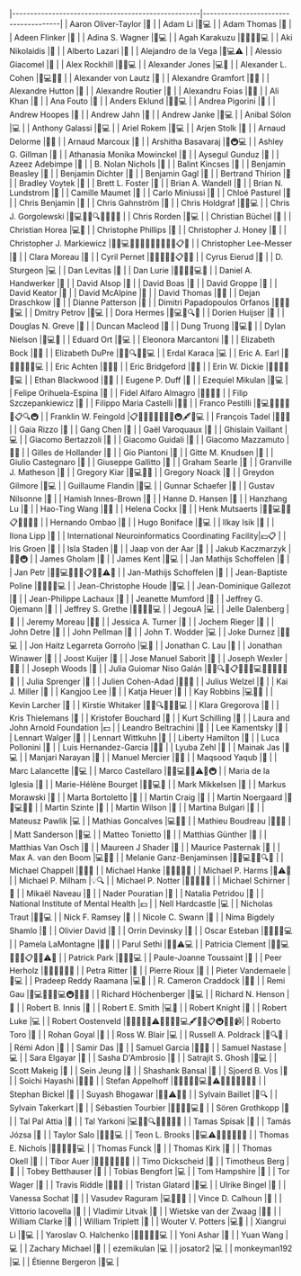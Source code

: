 |----------------------------------------------------|--------------------------------------|
| Aaron Oliver-Taylor                                |📖                                    |
| Adam Li                                            |📖💻                                  |
| Adam Thomas                                        |📖                                    |
| Adeen Flinker                                      |📖                                    |
| Adina S. Wagner                                    |🎨💻                                  |
| Agah Karakuzu                                      |💬📖🔣🤔💻                            |
| Aki Nikolaidis                                     |📖                                    |
| Alberto Lazari                                     |📖                                    |
| Alejandro de la Vega                               |🐛💻⚠️                                |
| Alessio Giacomel                                   |📖                                    |
| Alex Rockhill                                      |📖🔧💻                                |
| Alexander Jones                                    |💻🐛                                  |
| Alexander L. Cohen                                 |🐛💻📖💬                              |
| Alexander von Lautz                                |📖                                    |
| Alexandre Gramfort                                 |📖💡                                  |
| Alexandre Hutton                                   |📖                                    |
| Alexandre Routier                                  |📖                                    |
| Alexandru Foias                                    |📖🔣                                  |
| Ali Khan                                           |📖                                    |
| Ana Fouto                                          |📓                                    |
| Anders Eklund                                      |📖📢💻                                |
| Andrea Pigorini                                    |📖                                    |
| Andrew Hoopes                                      |📖                                    |
| Andrew Jahn                                        |📓                                    |
| Andrew Janke                                       |📖💻                                  |
| Anibal Sólon                                       |💻                                    |
| Anthony Galassi                                    |📖💻                                  |
| Ariel Rokem                                        |📖💻                                  |
| Arjen Stolk                                        |📖                                    |
| Arnaud Delorme                                     |📖💡                                  |
| Arnaud Marcoux                                     |📖                                    |
| Arshitha Basavaraj                                 |📖🚇💻                                |
| Ashley G. Gillman                                  |📖                                    |
| Athanasia Monika Mowinckel                         |📖                                    |
| Aysegul Gunduz                                     |📖                                    |
| Azeez Adebimpe                                     |📖                                    |
| B. Nolan Nichols                                   |📖                                    |
| Balint Kincses                                     |📖                                    |
| Benjamin Beasley                                   |📖                                    |
| Benjamin Dichter                                   |📖                                    |
| Benjamin Gagl                                      |📖                                    |
| Bertrand Thirion                                   |📖                                    |
| Bradley Voytek                                     |📖                                    |
| Brett L. Foster                                    |📖                                    |
| Brian A. Wandell                                   |📖                                    |
| Brian N. Lundstrom                                 |📖                                    |
| Camille Maumet                                     |📖                                    |
| Carlo Miniussi                                     |📖                                    |
| Chloé Pasturel                                     |📖                                    |
| Chris Benjamin                                     |📖                                    |
| Chris Gahnström                                    |📖                                    |
| Chris Holdgraf                                     |📖🤔💻                                |
| Chris J. Gorgolewski                               |📖💻💬🤔🔍📢📝💡🔌                    |
| Chris Rorden                                       |📖💻                                  |
| Christian Büchel                                   |📖                                    |
| Christian Horea                                    |💻📖                                  |
| Christophe Phillips                                |📖                                    |
| Christopher J. Honey                               |📖                                    |
| Christopher J. Markiewicz                          |💬🐛💻📖🎨💡🤔🔌👀🔧📢🔣📋🚧          |
| Christopher Lee-Messer                             |📖                                    |
| Clara Moreau                                       |📖                                    |
| Cyril Pernet                                       |💬📝📖🎨💡📋🤔📢                      |
| Cyrus Eierud                                       |📖                                    |
| D. Sturgeon                                        |💻                                    |
| Dan Levitas                                        |📖                                    |
| Dan Lurie                                          |🤔📖🔧🔌💻💬                          |
| Daniel A. Handwerker                               |📖                                    |
| David Alsop                                        |📖                                    |
| David Boas                                         |📖                                    |
| David Groppe                                       |📖                                    |
| David Keator                                       |📖                                    |
| David McAlpine                                     |📖                                    |
| David Thomas                                       |📖🔣                                  |
| Dejan Draschkow                                    |📖                                    |
| Dianne Patterson                                   |📖                                    |
| Dimitri Papadopoulos Orfanos                       |📖💡🤔💬💻                            |
| Dmitry Petrov                                      |📖💻                                  |
| Dora Hermes                                        |📖💻✅🔍🤔                            |
| Dorien Huijser                                     |📖                                    |
| Douglas N. Greve                                   |📖                                    |
| Duncan Macleod                                     |📖                                    |
| Dung Truong                                        |📖💻🔧                                |
| Dylan Nielson                                      |📖💻🔧                                |
| Eduard Ort                                         |📖💻                                  |
| Eleonora Marcantoni                                |📖                                    |
| Elizabeth Bock                                     |📖💡                                  |
| Elizabeth DuPre                                    |📖💡🔍🤔💬💻                          |
| Erdal Karaca                                       |💻                                    |
| Eric A. Earl                                       |📖💬🐛🚧🔧🤔💻                        |
| Eric Achten                                        |📖🔣📓                                |
| Eric Bridgeford                                    |📖🔧                                  |
| Erin W. Dickie                                     |📖🤔👀📢💬💻                          |
| Ethan Blackwood                                    |👀📖                                  |
| Eugene P. Duff                                     |📖                                    |
| Ezequiel Mikulan                                   |📖💻                                  |
| Felipe Orihuela-Espina                             |📖                                    |
| Fidel Alfaro Almagro                               |💬📖💡🔌                              |
| Filip Szczepankiewicz                              |📖                                    |
| Filippo Maria Castelli                             |📖🔣                                  |
| Franco Pestilli                                    |📖💻🎨💡🤔👀🔧📋🔍🚇                  |
| Franklin W. Feingold                               |📋📝✅💬🤔🎨📢👀🚇🖋️📆💻              |
| François Tadel                                     |📖🔌💡                                |
| Gaia Rizzo                                         |📖                                    |
| Gang Chen                                          |📖                                    |
| Gaël Varoquaux                                     |📖                                    |
| Ghislain Vaillant                                  |💻                                    |
| Giacomo Bertazzoli                                 |📖                                    |
| Giacomo Guidali                                    |📖                                    |
| Giacomo Mazzamuto                                  |📖🔣                                  |
| Gilles de Hollander                                |📖                                    |
| Gio Piantoni                                       |📖                                    |
| Gitte M. Knudsen                                   |📖                                    |
| Giulio Castegnaro                                  |📖                                    |
| Giuseppe Gallitto                                  |📖                                    |
| Graham Searle                                      |📖                                    |
| Granville J. Matheson                              |📖                                    |
| Gregory Kiar                                       |📖💻🎨🔧                              |
| Gregory Noack                                      |📖                                    |
| Greydon Gilmore                                    |📖💻                                  |
| Guillaume Flandin                                  |📖💻                                  |
| Gunnar Schaefer                                    |📖                                    |
| Gustav Nilsonne                                    |📖                                    |
| Hamish Innes-Brown                                 |📖                                    |
| Hanne D. Hansen                                    |📖                                    |
| Hanzhang Lu                                        |📖                                    |
| Hao-Ting Wang                                      |📖🐛                                  |
| Helena Cockx                                       |📖                                    |
| Henk Mutsaerts                                     |💬🐛💻📖💡📋🤔📆📢📓                  |
| Hernando Ombao                                     |📖                                    |
| Hugo Boniface                                      |📖💻                                  |
| Ilkay Isik                                         |📖                                    |
| Ilona Lipp                                         |📖                                    |
| International Neuroinformatics Coordinating Facility|💵📋                                  |
| Iris Groen                                         |📖                                    |
| Isla Staden                                        |📖                                    |
| Jaap von der Aar                                   |📖                                    |
| Jakub Kaczmarzyk                                   |📖🔧🚇                                |
| James Gholam                                       |📖                                    |
| James Kent                                         |💬💻                                  |
| Jan Mathijs Schoffelen                             |📖                                    |
| Jan Petr                                           |💬🐛💻📖🔣💡📋🤔📆⚠️📢                |
| Jan-Mathijs Schoffelen                             |📖                                    |
| Jean-Baptiste Poline                               |📖📢🤔🎨💻                            |
| Jean-Christophe Houde                              |📖💻                                  |
| Jean-Dominique Gallezot                            |📖                                    |
| Jean-Philippe Lachaux                              |📖                                    |
| Jeanette Mumford                                   |📖                                    |
| Jeffrey G. Ojemann                                 |📖                                    |
| Jeffrey S. Grethe                                  |💬🐛✅📢💻                            |
| JegouA                                             |💻                                    |
| Jelle Dalenberg                                    |📖                                    |
| Jeremy Moreau                                      |📖💡                                  |
| Jessica A. Turner                                  |📖                                    |
| Jochem Rieger                                      |📖                                    |
| John Detre                                         |📖                                    |
| John Pellman                                       |📖                                    |
| John T. Wodder                                     |💻                                    |
| Joke Durnez                                        |📖🔧💻                                |
| Jon Haitz Legarreta Gorroño                        |💻📖                                  |
| Jonathan C. Lau                                    |📖                                    |
| Jonathan Winawer                                   |📖                                    |
| Joost Kuijer                                       |📖                                    |
| Jose Manuel Saborit                                |📖                                    |
| Joseph Wexler                                      |📖💡                                  |
| Joseph Woods                                       |📖                                    |
| Julia Guiomar Niso Galán                           |🤔🎨🔍👀📋📝🔧🐛💻🔣✅💬📖💡📢        |
| Julia Sprenger                                     |📖                                    |
| Julien Cohen-Adad                                  |📖🔣🤔                                |
| Julius Welzel                                      |📖                                    |
| Kai J. Miller                                      |📖                                    |
| Kangjoo Lee                                        |📖                                    |
| Katja Heuer                                        |🔧                                    |
| Kay Robbins                                        |💻📖🐛                                |
| Kevin Larcher                                      |💬                                    |
| Kirstie Whitaker                                   |📖💡🔍🤔📢💬💻                        |
| Klara Gregorova                                    |📖                                    |
| Kris Thielemans                                    |📖                                    |
| Kristofer Bouchard                                 |📖                                    |
| Kurt Schilling                                     |📖                                    |
| Laura and John Arnold Foundation                   |💵                                    |
| Leandro Beltrachini                                |📖                                    |
| Lee Kamentsky                                      |📖                                    |
| Lennart Walger                                     |📖                                    |
| Lennart Wittkuhn                                   |📖                                    |
| Liberty Hamilton                                   |📖                                    |
| Luca Pollonini                                     |📖                                    |
| Luis Hernandez-Garcia                              |📖📓                                  |
| Lyuba Zehl                                         |📖                                    |
| Mainak Jas                                         |📖💻                                  |
| Manjari Narayan                                    |📖                                    |
| Manuel Mercier                                     |📖🤔                                  |
| Maqsood Yaqub                                      |📖                                    |
| Marc Lalancette                                    |📖💻                                  |
| Marco Castellaro                                   |💬🐛💻📖💡⚠️📢🚇                      |
| Maria de la Iglesia                                |📖                                    |
| Marie-Hélène Bourget                               |📖🔣💻🤔                              |
| Mark Mikkelsen                                     |📖                                    |
| Markus Morawski                                    |📖                                    |
| Marta Bortoletto                                   |📖                                    |
| Martin Craig                                       |🔣                                    |
| Martin Noergaard                                   |📖🔣💻🤔📢                            |
| Martin Szinte                                      |📖                                    |
| Martin Wilson                                      |📖                                    |
| Martina Bulgari                                    |📖                                    |
| Mateusz Pawlik                                     |💻                                    |
| Mathias Goncalves                                  |💻🔧📢                                |
| Mathieu Boudreau                                   |💬🤔📢                                |
| Matt Sanderson                                     |📖💻                                  |
| Matteo Tonietto                                    |📖                                    |
| Matthias Günther                                   |📖                                    |
| Matthias Van Osch                                  |📖                                    |
| Maureen J Shader                                   |📖                                    |
| Maurice Pasternak                                  |📓                                    |
| Max A. van den Boom                                |💻👀📖                                |
| Melanie Ganz-Benjaminsen                           |📖🔣💻🤔📆🔍📢                        |
| Michael Chappell                                   |📖🔣📆                                |
| Michael Hanke                                      |📖🤔🔧🐛📢                            |
| Michael P. Harms                                   |📖⚠️🔧                                |
| Michael P. Milham                                  |💡🔍                                  |
| Michael P. Notter                                  |💬📝✅📢📖                            |
| Michael Schirner                                   |📖                                    |
| Mikaël Naveau                                      |🐛                                    |
| Nader Pouratian                                    |📖                                    |
| Natalia Petridou                                   |📖                                    |
| National Institute of Mental Health                |💵                                    |
| Nell Hardcastle                                    |💻                                    |
| Nicholas Traut                                     |📖🔧💻                                |
| Nick F. Ramsey                                     |📖                                    |
| Nicole C. Swann                                    |📖                                    |
| Nima Bigdely Shamlo                                |📖                                    |
| Olivier David                                      |📖                                    |
| Orrin Devinsky                                     |📖                                    |
| Oscar Esteban                                      |📖🔧🤔💬💻                            |
| Pamela LaMontagne                                  |📖💡                                  |
| Parul Sethi                                        |📖🔧⚠️💻                              |
| Patricia Clement                                   |💬🐛💻📖🔣💡📋🤔📆⚠️📢                |
| Patrick Park                                       |📖💡💬💻                              |
| Paule-Joanne Toussaint                             |📖                                    |
| Peer Herholz                                       |💬📖👀🔧✅📢                          |
| Petra Ritter                                       |📖                                    |
| Pierre Rioux                                       |📖                                    |
| Pieter Vandemaele                                  |📖💻                                  |
| Pradeep Reddy Raamana                              |💻🔧                                  |
| R. Cameron Craddock                                |📖📢                                  |
| Remi Gau                                           |📖💻💬📢🐛💻🚇👀🔧🤔                  |
| Richard Höchenberger                               |📖💻                                  |
| Richard N. Henson                                  |📖                                    |
| Robert B. Innis                                    |📖                                    |
| Robert E. Smith                                    |💻📖                                  |
| Robert Knight                                      |📖                                    |
| Robert Luke                                        |💻                                    |
| Robert Oostenveld                                  |📖🔧📢💡✅⚠️🤔💬🐛📝💻🖋️🔣🎨📋🚇👀📓📹|
| Roberto Toro                                       |🔧                                    |
| Rohan Goyal                                        |📖                                    |
| Ross W. Blair                                      |💻                                    |
| Russell A. Poldrack                                |📖🔍📢                                |
| Rémi Adon                                          |📖                                    |
| Samir Das                                          |📖                                    |
| Samuel Garcia                                      |🤔👀📖                                |
| Samuel Nastase                                     |💻                                    |
| Sara Elgayar                                       |📖                                    |
| Sasha D'Ambrosio                                   |📖                                    |
| Satrajit S. Ghosh                                  |📖💻                                  |
| Scott Makeig                                       |📖                                    |
| Sein Jeung                                         |📖                                    |
| Shashank Bansal                                    |📖                                    |
| Sjoerd B. Vos                                      |📖                                    |
| Soichi Hayashi                                     |📖🔧🐛                                |
| Stefan Appelhoff                                   |📖💬🤔🐛💡💻👀⚠️📢✅🔧🔌📝🚧🔣        |
| Stephan Bickel                                     |📖                                    |
| Suyash Bhogawar                                    |📖💡⚠️🔧💬                            |
| Sylvain Baillet                                    |📖🔍                                  |
| Sylvain Takerkart                                  |📖                                    |
| Sébastien Tourbier                                 |🤔👀📢🐛💻📖                          |
| Sören Grothkopp                                    |📖                                    |
| Tal Pal Attia                                      |📖                                    |
| Tal Yarkoni                                        |💻📖🤔🔍🔌👀📢🐛🎨                    |
| Tamas Spisak                                       |📖                                    |
| Tamás Józsa                                        |📓                                    |
| Taylor Salo                                        |💬📖🔌💻                              |
| Teon L. Brooks                                     |📖💻⚠️💬👀🤔🔧🐛📢                    |
| Thomas E. Nichols                                  |📖📢🔧👀🚧💻                          |
| Thomas Funck                                       |📖                                    |
| Thomas Kirk                                        |📖                                    |
| Thomas Okell                                       |📖                                    |
| Tibor Auer                                         |💬📖💡🔧📢🐛🤔                        |
| Timo Dickscheid                                    |📖                                    |
| Timotheus Berg                                     |📖                                    |
| Tobey Betthauser                                   |📖                                    |
| Tobias Bengfort                                    |💻                                    |
| Tom Hampshire                                      |📖                                    |
| Tor Wager                                          |📖                                    |
| Travis Riddle                                      |📖🔧🐛                                |
| Tristan Glatard                                    |📖💻                                  |
| Ulrike Bingel                                      |📖                                    |
| Vanessa Sochat                                     |📖                                    |
| Vasudev Raguram                                    |💻🎨📖🔧                              |
| Vince D. Calhoun                                   |📖                                    |
| Vittorio Iacovella                                 |📖                                    |
| Vladimir Litvak                                    |📖                                    |
| Wietske van der Zwaag                              |🔣💬                                  |
| William Clarke                                     |📖                                    |
| William Triplett                                   |📖                                    |
| Wouter V. Potters                                  |💻📖                                  |
| Xiangrui Li                                        |📖💻                                  |
| Yaroslav O. Halchenko                              |📖📢🔧💬🐛💻                          |
| Yoni Ashar                                         |📖                                    |
| Yuan Wang                                          |💻                                    |
| Zachary Michael                                    |📖                                    |
| ezemikulan                                         |💻                                    |
| josator2                                           |💻                                    |
| monkeyman192                                       |💻                                    |
| Étienne Bergeron                                   |🔣💻                                  |
